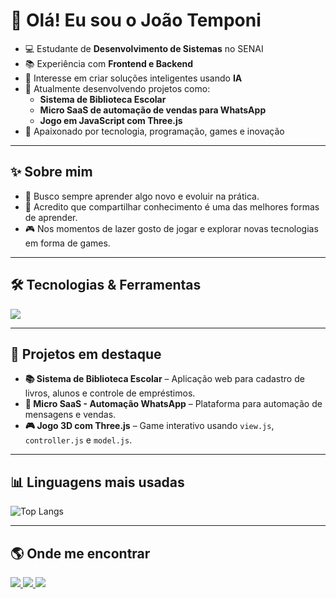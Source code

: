 # 👋 Olá! Eu sou o João Temponi

- 💻 Estudante de **Desenvolvimento de Sistemas** no SENAI  
- 📚 Experiência com **Frontend e Backend**  
- 🚀 Interesse em criar soluções inteligentes usando **IA**  
- 🔧 Atualmente desenvolvendo projetos como:
  - **Sistema de Biblioteca Escolar**  
  - **Micro SaaS de automação de vendas para WhatsApp**  
  - **Jogo em JavaScript com Three.js**  
- 🎯 Apaixonado por tecnologia, programação, games e inovação  

---

## ✨ Sobre mim

- 🔎 Busco sempre aprender algo novo e evoluir na prática.  
- 📢 Acredito que compartilhar conhecimento é uma das melhores formas de aprender.  
- 🎮 Nos momentos de lazer gosto de jogar e explorar novas tecnologias em forma de games.  

---

## 🛠️ Tecnologias & Ferramentas

<p align="left">
  <img src="https://skillicons.dev/icons?i=html,css,js,ts,react,nodejs,express,postgres,git,github,docker,linux" />
</p>

---

## 📌 Projetos em destaque

- **📚 Sistema de Biblioteca Escolar** – Aplicação web para cadastro de livros, alunos e controle de empréstimos.  
- **🤖 Micro SaaS - Automação WhatsApp** – Plataforma para automação de mensagens e vendas.  
- **🎮 Jogo 3D com Three.js** – Game interativo usando `view.js`, `controller.js` e `model.js`.  

---

## 📊 Linguagens mais usadas

![Top Langs](https://github-readme-stats.vercel.app/api/top-langs/?username=joaotemponi&layout=compact&theme=radical)

---

## 🌎 Onde me encontrar

<p align="left">
  <a href="https://www.linkedin.com/in/joaotemponi" target="_blank">
    <img src="https://img.shields.io/badge/LinkedIn-0077B5.svg?style=for-the-badge&logo=linkedin&logoColor=white"/>
  </a>
  <a href="mailto:seuemail@gmail.com" target="_blank">
    <img src="https://img.shields.io/badge/Gmail-D14836.svg?style=for-the-badge&logo=gmail&logoColor=white"/>
  </a>
  <a href="https://github.com/joaotemponi" target="_blank">
    <img src="https://img.shields.io/badge/GitHub-100000.svg?style=for-the-badge&logo=github&logoColor=white"/>
  </a>
</p>
